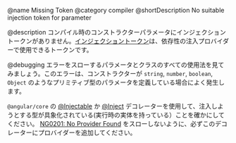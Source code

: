 @name Missing Token
@category compiler
@shortDescription No suitable injection token for parameter

@description
コンパイル時のコンストラクターパラメータにインジェクショントークンがありません。[インジェクショントークン](api/core/InjectionToken)は、依存性の注入プロバイダーで使用できるトークンです。

@debugging
エラーをスローするパラメータとクラスのすべての使用法を見てみましょう。このエラーは、コンストラクターが `string`, `number`, `boolean`, `Object` のようなプリミティブ型のパラメータを定義している場合によく発生します。

`@angular/core` の [@Injectable](api/core/Injectable) か [@Inject](api/core/Inject) デコレーターを使用して、注入しようとする型が具象化されている(実行時の実体を持っている）ことを確かにしてください。 [NG0201: No Provider Found](errors/NG0201) をスローしないように、必ずこのデコレーターにプロバイダーを追加してください。